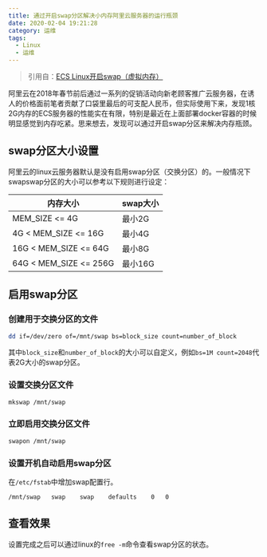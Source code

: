 ```yaml
---
title: 通过开启swap分区解决小内存阿里云服务器的运行瓶颈
date: 2020-02-04 19:21:28
category: 运维
tags:
  - Linux
  - 运维
---
```


> 引用自：[ECS Linux开启swap（虚拟内存）](https://blog.csdn.net/u012203437/article/details/49737365)

阿里云在2018年春节前后通过一系列的促销活动向新老顾客推广云服务器，在诱人的价格面前笔者贡献了口袋里最后的可支配人民币，但实际使用下来，发现1核2G内存的ECS服务器的性能实在有限，特别是最近在上面部署docker容器的时候明显感觉到内存吃紧。思来想去，发现可以通过开启swap分区来解决内存瓶颈。

<!-- more -->

## swap分区大小设置

阿里云的linux云服务器默认是没有启用swap分区（交换分区）的。一般情况下swapswap分区的大小可以参考以下规则进行设定：

|内存大小|swap大小|
|---|---|
|MEM_SIZE <= 4G|最小2G|
|4G < MEM_SIZE <= 16G|最小4G|
|16G < MEM_SIZE <= 64G|最小8G|
|64G < MEM_SIZE <= 256G|最小16G|

## 启用swap分区

### 创建用于交换分区的文件

```bash
dd if=/dev/zero of=/mnt/swap bs=block_size count=number_of_block
```

其中`block_size`和`number_of_block`的大小可以自定义，例如`bs=1M count=2048`代表2G大小的swap分区。

### 设置交换分区文件

```bash
mkswap /mnt/swap
```

### 立即启用交换分区文件

```bash
swapon /mnt/swap
```

### 设置开机自动启用swap分区

在`/etc/fstab`中增加swap配置行。

```
/mnt/swap   swap    swap    defaults    0   0
```

## 查看效果

设置完成之后可以通过linux的`free -m`命令查看swap分区的状态。